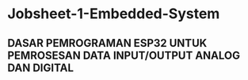 # Jobsheet-1-Embedded-System
## DASAR PEMROGRAMAN ESP32 UNTUK PEMROSESAN DATA INPUT/OUTPUT ANALOG DAN DIGITAL
